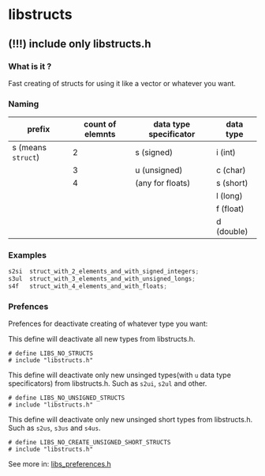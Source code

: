 # libstructs

## (!!!) include only libstructs.h

### What is it ?

Fast creating of structs for using it like a vector or whatever you want.

### Naming

| prefix             | count of elemnts | data type specificator  | data type  |
| ------------------ |----------------- | ----------------------- | ---------- |
| s (means `struct`) | 2                | s (signed)              | i (int)    |
|                    | 3                | u (unsigned)            | c (char)   |
|                    | 4                | (any for floats)        | s (short)  |
|                    |                  |                         | l (long)   |
|                    |                  |                         | f (float)  |
|                    |                  |                         | d (double) |

### Examples
```C
s2si  struct_with_2_elements_and_with_signed_integers;
s3ul  struct_with_3_elements_and_with_unsigned_longs;
s4f   struct_with_4_elements_and_with_floats;
```
### Prefences

Prefences for deactivate creating of whatever type you want:

This define will deactivate all new types from libstructs.h.
```
# define LIBS_NO_STRUCTS
# include "libstructs.h"
```

This define will deactivate only new unsinged types(with `u` data type specificators) from libstructs.h. Such as `s2ui`, `s2ul` and other.
```
# define LIBS_NO_UNSIGNED_STRUCTS
# include "libstructs.h"
```

This define will deactivate only new unsinged short types from libstructs.h. Such as `s2us`, `s3us` and `s4us`.
```
# define LIBS_NO_CREATE_UNSIGNED_SHORT_STRUCTS
# include "libstructs.h"
```

See more in: [libs_preferences.h](../master/libstructs.h)
